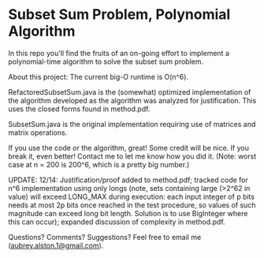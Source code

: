 Subset Sum Problem, Polynomial Algorithm
===================

In this repo you'll find the fruits of an on-going effort to implement a polynomial-time algorithm to solve the subset sum problem.  

About this project:
The current big-O runtime is O(n^6).

RefactoredSubsetSum.java is the (somewhat) optimized implementation of the algorithm developed as the algorithm was analyzed for justification.  This uses the closed forms found in method.pdf.

SubsetSum.java is the original implementation requiring use of matrices and matrix operations.

If you use the code or the algorithm, great!  Some credit will be nice.  If you break it, even better!  Contact me to let me know how you did it.  (Note: worst case at n = 200 is 200^6, which is a pretty big number.)

UPDATE: 12/14: Justification/proof added to method.pdf; tracked code for n^6 implementation using only longs (note, sets containing large (>2^62 in value) will exceed LONG_MAX during execution: each input integer of p bits needs at most 2p bits once reached in the test procedure, so values of such magnitude can exceed long bit length.  Solution is to use BigInteger where this can occur); expanded discussion of complexity in method.pdf.

Questions?  Comments?  Suggestions?  Feel free to email me (aubrey.alston.1@gmail.com).
